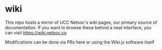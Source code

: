 wiki
===

This repo hosts a mirror of UCC Netsoc's wiki pages, our primary source of documentation.
If you want to browse these behind a neat interface, you can visit https://wiki.netsoc.co

Modifications can be done via PRs here or using the Wiki.js software itself
